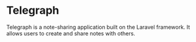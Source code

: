 # Telegraph

Telegraph is a note-sharing application built on the Laravel framework. It allows users to create and share notes with
others.
